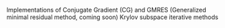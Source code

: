 Implementations of Conjugate Gradient (CG) and GMRES (Generalized minimal residual method, coming soon) Krylov subspace iterative methods
